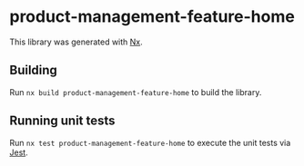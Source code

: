 # product-management-feature-home

This library was generated with [Nx](https://nx.dev).

## Building

Run `nx build product-management-feature-home` to build the library.

## Running unit tests

Run `nx test product-management-feature-home` to execute the unit tests via [Jest](https://jestjs.io).
